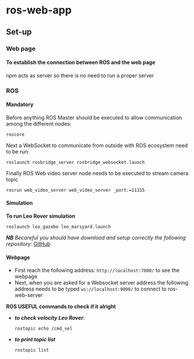 # ros-web-app


## Set-up

### Web page
#### To establish the connection between ROS and the web page
_npm_ acts as server so there is no need to run a proper server
### ROS
####  Mandatory
Before anything ROS Master should be executed to allow communication among the different nodes:
```shell_session
roscore
 ```
Next a WebSocket to communicate from outside with ROS ecosystem need to be run:
```shell_session
roslaunch rosbridge_server rosbridge_websocket.launch
 ```
Finally ROS Web video server node needs to be executed to stream camera topic
```shell_session
rosrun web_video_server web_video_server _port:=11315
 ```

#### Simulation 
**To run Leo Rover simulation**
```shell_session
roslaunch leo_gazebo leo_marsyard.launch
 ```
_**NB** Becareful you should have download and setup correctly the following repository:_ [GitHub](https://github.com/alma-x/ERC-Remote-Navigation-Simulation)

#### Webpage
* First reach the following address: `http://localhost:7000/` to see the webpage
* Next, when you are asked for a Websocket server address the following address needs to be typed `ws://localhost:9090/` to connect to ros-web-server

__ROS USEFUL commands to check if it alright__
* ***to check velocity Leo Rover***:
    ```shell_session
    rostopic echo /cmd_vel
     ```
* ***to print topic list***   
     ```shell_session
    rostopic list
     ```
